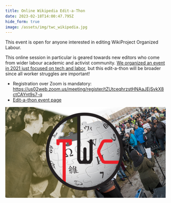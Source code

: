 ```yaml
---
title: Online Wikipedia Edit-a-Thon
date: 2023-02-18T14:00:47.795Z
hide_form: true
image: /assets/img/twc_wikipedia.jpg
---
```

This event is open for anyone interested in editing WikiProject Organized Labour. 

This online session in particular is geared towards new editors who come from wider labour academic and activist community. [We organized an event in 2021 just focused on tech and labor](https://netzpolitik.org/2021/digital-unionism-generally-is-quite-new/), but this edit-a-thon will be broader since all worker struggles are important! 

* Registration over Zoom is mandatory: <https://us02web.zoom.us/meeting/register/tZUtceqhrzstHNAaJEjSvkX8ctCAYnt9s7-q>
* [Edit-a-thon event page](https://en.wikipedia.org/wiki/Wikipedia:WikiProject_Organized_Labour/Online_edit-a-thon_February_2023)

 

![](/assets/img/twc_wikipedia.jpg)